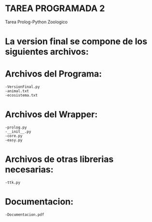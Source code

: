 TAREA PROGRAMADA 2
==========
Tarea Prolog-Python Zoologico

La version final se compone de los siguientes archivos:
==========
Archivos del Programa:
==========
	-VersionFinal.py
	-animal.txt
	-ecosistema.txt
Archivos del Wrapper:
==========
	-prolog.py
	-__init__.py
	-core.py
	-easy.py
Archivos de otras librerias necesarias:
==========
	-ttk.py
	
Documentacion:
==========
	-Documentacion.pdf